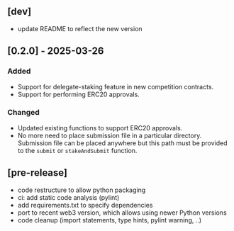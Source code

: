 
## [dev]
- update README to reflect the new version


## [0.2.0] - 2025-03-26
### Added
- Support for delegate-staking feature in new competition contracts.
- Support for performing ERC20 approvals.

### Changed
- Updated existing functions to support ERC20 approvals.
- No more need to place submission file in a particular directory. Submission file can be placed anywhere but this path must be provided to the `submit` or `stakeAndSubmit` function.

## [pre-release]
- code restructure to allow python packaging
- ci: add static code analysis (pylint)
- add requirements.txt to specify dependencies
- port to recent web3 version, which allows using newer Python versions
- code cleanup (import statements, type hints, pylint warning, ..)
